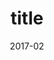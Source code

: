 ---
title: 'title'
client: 'WHSmith'
sector:
  - 'Retail'
employer: 'Clearleft'
duration: 'duration'
date: '2017-02'
posse: 'Posse.'
tags:
caseStudyURL: ""
cta: 'Read the case study'
displayOrder: 0
displayType: 'ommit'
featured: false
hero:
  image: '/assets/images/.jpg'
  imageAlt: 'Alt'
permalink: false
---